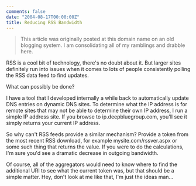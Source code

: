 ```yaml
---
comments: false
date: "2004-08-17T00:00:00Z"
title: Reducing RSS Bandwidth
---
```


> This article was originally posted at this domain name on an old blogging system.  I am consolidating all of my ramblings and drabble here.

RSS is a cool bit of technology, there's no doubt about it. But larger sites definitely run into issues when it comes to lots of people consistently polling the RSS data feed to find updates.

What can possibly be done?

I have a tool that I developed internally a while back to automatically update DNS entries on dynamic DNS sites. To determine what the IP address is for remote sites that may not be able to determine their own IP address, I run a simple IP address site. If you browse to ip.deepbluegroup.com, you'll see it simply returns your current IP address.

So why can't RSS feeds provide a similar mechanism? Provide a token from the most recent RSS download, for example mysite.com/rssver.aspx or some such thing that returns the value. If you were to do the calculations, I'm sure you'd see a dramatic decrease in outgoing bandwidth.

Of course, all of the aggregators would need to know where to find the additional URI to see what the current token was, but that should be a simple matter. Hey, don't look at me like that, I'm just the ideas man...